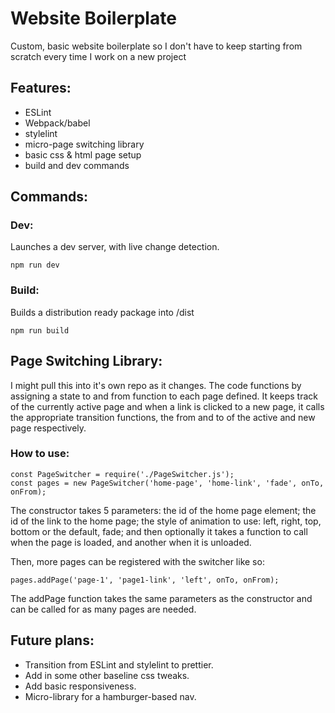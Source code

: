 # Website Boilerplate

Custom, basic website boilerplate so I don't have to keep starting from scratch every time I work on a new project

## Features:
* ESLint
* Webpack/babel
* stylelint
* micro-page switching library
* basic css & html page setup
* build and dev commands


## Commands:

### Dev:

Launches a dev server, with live change detection.
```
npm run dev
```

### Build:
Builds a distribution ready package into /dist
```
npm run build
```

## Page Switching Library:

I might pull this into it's own repo as it changes.
The code functions by assigning a state to and from function to
each page defined. It keeps track of the currently active page
and when a link is clicked to a new page, it calls the appropriate
transition functions, the from and to of the active and new page
respectively.

### How to use:
```
const PageSwitcher = require('./PageSwitcher.js');
const pages = new PageSwitcher('home-page', 'home-link', 'fade', onTo, onFrom);
```

The constructor takes 5 parameters: the id of the home page element; the id of the link to
the home page; the style of animation to use: left, right, top, bottom or the default, fade;
and then optionally it takes a function to call when the page is loaded,
and another when it is unloaded.

Then, more pages can be registered with the switcher like so:
```
pages.addPage('page-1', 'page1-link', 'left', onTo, onFrom);
```

The addPage function takes the same parameters as the constructor and can be called for as many
pages are needed.



## Future plans:
* Transition from ESLint and stylelint to prettier.
* Add in some other baseline css tweaks.
* Add basic responsiveness.
* Micro-library for a hamburger-based nav.
